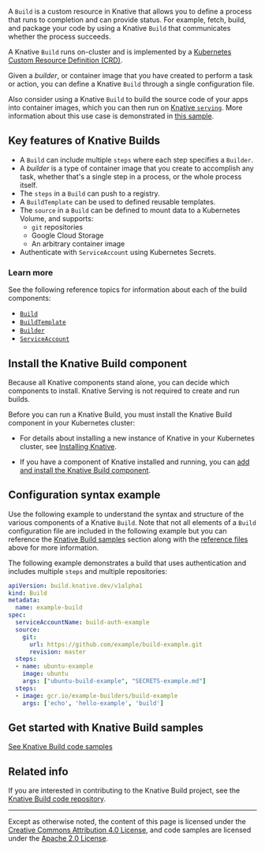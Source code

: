 A `Build` is a custom resource in Knative that allows you to define a process
that runs to completion and can provide status. For example, fetch, build, and
package your code by using a Knative `Build` that communicates whether the
process succeeds.

A Knative `Build` runs on-cluster and is implemented by a
[Kubernetes Custom Resource Definition (CRD)](https://kubernetes.io/docs/concepts/extend-kubernetes/api-extension/custom-resources/).

Given a _builder_, or container image that you have created to perform a task or
action, you can define a Knative `Build` through a single configuration file.

Also consider using a Knative `Build` to build the source code of your apps into
container images, which you can then run on
[Knative `serving`](../serving/README.md). More information about this use case
is demonstrated in [this sample](../serving/samples/source-to-url-go).

## Key features of Knative Builds

- A `Build` can include multiple `steps` where each step specifies a `Builder`.
- A _builder_ is a type of container image that you create to accomplish any
  task, whether that's a single step in a process, or the whole process itself.
- The `steps` in a `Build` can push to a registry.
- A `BuildTemplate` can be used to defined reusable templates.
- The `source` in a `Build` can be defined to mount data to a Kubernetes Volume,
  and supports:
  - `git` repositories
  - Google Cloud Storage
  - An arbitrary container image
- Authenticate with `ServiceAccount` using Kubernetes Secrets.

### Learn more

See the following reference topics for information about each of the build
components:

- [`Build`](./builds.md)
- [`BuildTemplate`](./build-templates.md)
- [`Builder`](./builder-contract.md)
- [`ServiceAccount`](./auth.md)

## Install the Knative Build component

Because all Knative components stand alone, you can decide which components to
install. Knative Serving is not required to create and run builds.

Before you can run a Knative Build, you must install the Knative Build component
in your Kubernetes cluster:

- For details about installing a new instance of Knative in your Kubernetes
  cluster, see [Installing Knative](../install/README.md).

- If you have a component of Knative installed and running, you can
  [add and install the Knative Build component](./installing-build-component.md).

## Configuration syntax example

Use the following example to understand the syntax and structure of the various
components of a Knative `Build`. Note that not all elements of a `Build`
configuration file are included in the following example but you can reference
the [Knative Build samples](#get-started-with-knative-build-samples) section
along with the [reference files](#learn-more) above for more information.

The following example demonstrates a build that uses authentication and includes
multiple `steps` and multiple repositories:

```yaml
apiVersion: build.knative.dev/v1alpha1
kind: Build
metadata:
  name: example-build
spec:
  serviceAccountName: build-auth-example
  source:
    git:
      url: https://github.com/example/build-example.git
      revision: master
  steps:
  - name: ubuntu-example
    image: ubuntu
    args: ["ubuntu-build-example", "SECRETS-example.md"]
  steps:
  - image: gcr.io/example-builders/build-example
    args: ['echo', 'hello-example', 'build']
```

## Get started with Knative Build samples

[See Knative Build code samples](./samples.md) 

## Related info

If you are interested in contributing to the Knative Build project, see the
[Knative Build code repository](https://github.com/knative/build).

---

Except as otherwise noted, the content of this page is licensed under the
[Creative Commons Attribution 4.0 License](https://creativecommons.org/licenses/by/4.0/),
and code samples are licensed under the
[Apache 2.0 License](https://www.apache.org/licenses/LICENSE-2.0).

